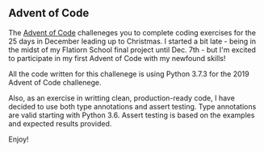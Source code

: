 ## Advent of Code

The [Advent of Code](https://adventofcode.com/) challeneges you to complete coding exercises for the 25 days in December leading up to Christmas. I started a bit late - being in the midst of my Flatiorn School final project until Dec. 7th - but I'm excited to participate in my first Advent of Code with my newfound skills!

All the code written for this challenege is using Python 3.7.3 for the 2019 Advent of Code challenege.

Also, as an exercise in writting clean, production-ready code, I have decided to use both type annotations and assert testing. Type annotations are valid starting with Python 3.6. Assert testing is based on the examples and expected results provided.

Enjoy!